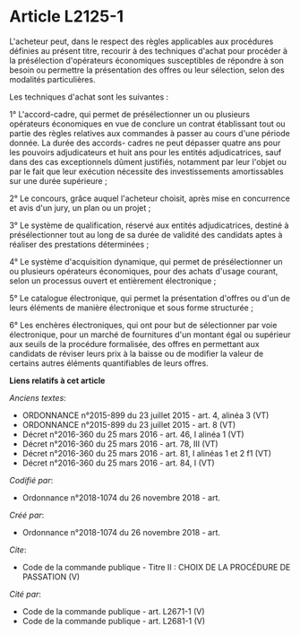 # Article L2125-1

L'acheteur peut, dans le respect des règles applicables aux procédures définies au présent titre, recourir à des techniques
d'achat pour procéder à la présélection d'opérateurs économiques susceptibles de répondre à son besoin ou permettre la
présentation des offres ou leur sélection, selon des modalités particulières. 

Les techniques d'achat sont les suivantes : 

1° L'accord-cadre, qui permet de présélectionner un ou plusieurs opérateurs économiques en vue de conclure un contrat
établissant tout ou partie des règles relatives aux commandes à passer au cours d'une période donnée. La durée des accords-
cadres ne peut dépasser quatre ans pour les pouvoirs adjudicateurs et huit ans pour les entités adjudicatrices, sauf dans des
cas exceptionnels dûment justifiés, notamment par leur l'objet ou par le fait que leur exécution nécessite des
investissements amortissables sur une durée supérieure ; 

2° Le concours, grâce auquel l'acheteur choisit, après mise en concurrence et avis d'un jury, un plan ou un projet ; 

3° Le système de qualification, réservé aux entités adjudicatrices, destiné à présélectionner tout au long de sa durée de
validité des candidats aptes à réaliser des prestations déterminées ; 

4° Le système d'acquisition dynamique, qui permet de présélectionner un ou plusieurs opérateurs économiques, pour des achats
d'usage courant, selon un processus ouvert et entièrement électronique ; 

5° Le catalogue électronique, qui permet la présentation d'offres ou d'un de leurs éléments de manière électronique et sous
forme structurée ; 

6° Les enchères électroniques, qui ont pour but de sélectionner par voie électronique, pour un marché de fournitures d'un
montant égal ou supérieur aux seuils de la procédure formalisée, des offres en permettant aux candidats de réviser leurs prix
à la baisse ou de modifier la valeur de certains autres éléments quantifiables de leurs offres.

**Liens relatifs à cet article**

_Anciens textes_:

  - ORDONNANCE n°2015-899 du 23 juillet 2015 - art. 4, alinéa 3 (VT)
  - ORDONNANCE n°2015-899 du 23 juillet 2015 - art. 8 (VT)
  - Décret n°2016-360 du 25 mars 2016 - art. 46, I alinéa 1 (VT)
  - Décret n°2016-360 du 25 mars 2016 - art. 78, III (VT)
  - Décret n°2016-360 du 25 mars 2016 - art. 81, I alinéas 1 et 2 f1 (VT)
  - Décret n°2016-360 du 25 mars 2016 - art. 84, I (VT)

_Codifié par_:

  - Ordonnance n°2018-1074 du 26 novembre 2018 - art.

_Créé par_:

  - Ordonnance n°2018-1074 du 26 novembre 2018 - art.

_Cite_:

  - Code de la commande publique -  Titre II : CHOIX DE LA PROCÉDURE DE PASSATION (V)

_Cité par_:

  - Code de la commande publique - art. L2671-1 (V)
  - Code de la commande publique - art. L2681-1 (V)
